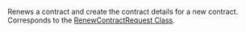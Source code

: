 Renews a contract and create the contract details for a new contract.  
Corresponds to the [RenewContractRequest Class](https://msdn.microsoft.com/library/microsoft.crm.sdk.messages.renewcontractrequest.aspx).
